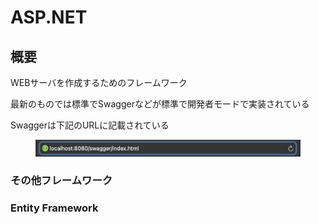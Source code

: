 # ASP.NET

## 概要

WEBサーバを作成するためのフレームワーク

最新のものでは標準でSwaggerなどが標準で開発者モードで実装されている

Swaggerは下記のURLに記載されている

<figure><img src="../.gitbook/assets/スクリーンショット 2024-10-03 21.07.59.png" alt=""><figcaption></figcaption></figure>

### その他フレームワーク

### Entity Framework

